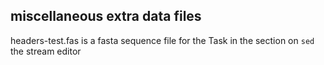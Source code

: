 ## miscellaneous extra data files ##
headers-test.fas is a fasta sequence file for the Task in the section on `sed` the stream editor

